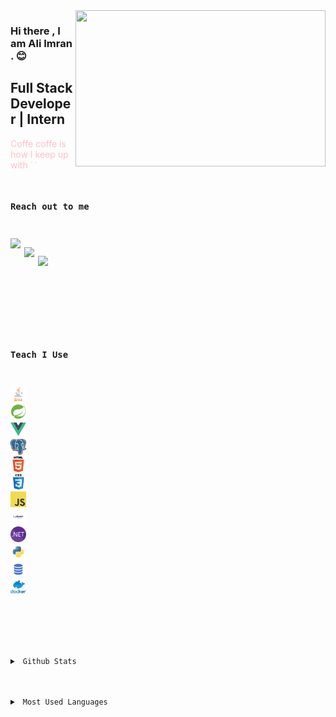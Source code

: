 <img src="https://media.giphy.com/media/2IudUHdI075HL02Pkk/giphy.gif" align="right" width="400" height="250">

### Hi there , I am Ali Imran . :blush:

## Full Stack Developer | Intern

<font color="pink">Coffe coffe is how I keep up with ´<code />´</font>

### Reach out to me
[<img width="22" src="https://unpkg.com/simple-icons@v8/icons/linkedin.svg" align="left" />][linkedin] [<img width="22" src="https://unpkg.com/simple-icons@v8/icons/instagram.svg" align="left" />][instagram] [<img width="22" src="https://unpkg.com/simple-icons@v8/icons/twitter.svg" align="left" />][twitter]

[linkedin]: https://www.linkedin.com/in/aliimranatabey/
[instagram]: https://instagram.com/aliimranatabey?igshid=ZDdkNTZiNTM=
[twitter]: https://twitter.com/AtabeyImran

</br>

</br>

### Teach I Use
<img src="https://raw.githubusercontent.com/github/explore/5b3600551e122a3277c2c5368af2ad5725ffa9a1/topics/java/java.png" width="25" height="25"> <img src="https://raw.githubusercontent.com/github/explore/5b3600551e122a3277c2c5368af2ad5725ffa9a1/topics/spring/spring.png" width="25" height="25"> <img src="https://raw.githubusercontent.com/github/explore/5b3600551e122a3277c2c5368af2ad5725ffa9a1/topics/vue/vue.png" width="25" height="25"> <img src="https://raw.githubusercontent.com/github/explore/5b3600551e122a3277c2c5368af2ad5725ffa9a1/topics/postgresql/postgresql.png" width="25" height="25"> <img src="https://raw.githubusercontent.com/github/explore/5b3600551e122a3277c2c5368af2ad5725ffa9a1/topics/html/html.png" width="25" height="25"> <img src="https://raw.githubusercontent.com/github/explore/5b3600551e122a3277c2c5368af2ad5725ffa9a1/topics/css/css.png" width="25" height="25"> <img src="https://raw.githubusercontent.com/github/explore/5b3600551e122a3277c2c5368af2ad5725ffa9a1/topics/javascript/javascript.png" width="25" height="25"> <img src="https://raw.githubusercontent.com/github/explore/5b3600551e122a3277c2c5368af2ad5725ffa9a1/topics/jquery/jquery.png" width="25" height="25"> <img src="https://raw.githubusercontent.com/github/explore/5b3600551e122a3277c2c5368af2ad5725ffa9a1/topics/dotnet/dotnet.png" width="25" height="25"> <img src="https://raw.githubusercontent.com/github/explore/5b3600551e122a3277c2c5368af2ad5725ffa9a1/topics/python/python.png" width="25" height="25"> <img src="https://raw.githubusercontent.com/github/explore/5b3600551e122a3277c2c5368af2ad5725ffa9a1/topics/sql/sql.png" width="25" height="25"> <img src="https://raw.githubusercontent.com/github/explore/5b3600551e122a3277c2c5368af2ad5725ffa9a1/topics/docker/docker.png" width="25" height="25">

</br>
</br>
<details> 
<summary> Github Stats</summary> <img src="https://github-readme-stats.vercel.app/api?username=Aliimranatabey&theme=merko">
</details>
</br>
<details>
<summary> Most Used Languages</summary> <img src="https://github-readme-stats.vercel.app/api/top-langs/?username=Aliimranatabey&layout=compact">
</details>